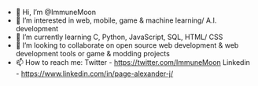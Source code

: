 - 👋 Hi, I’m @ImmuneMoon
- 👀 I’m interested in web, mobile, game & machine learning/ A.I. development
- 🌱 I’m currently learning C, Python, JavaScript, SQL, HTML/ CSS
- 💞️ I’m looking to collaborate on open source web development & web development tools or game & modding projects
- 📫 How to reach me:
Twitter - https://twitter.com/ImmuneMoon
Linkedin - https://www.linkedin.com/in/page-alexander-j/

<!---
ImmuneMoon/ImmuneMoon is a ✨ special ✨ repository because its `README.md` (this file) appears on your GitHub profile.
You can click the Preview link to take a look at your changes.
--->
